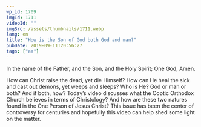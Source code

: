 ```yaml
---
wp_id: 1709
imgId: 1711
videoId: ""
imgSrc: /assets/thumbnails/1711.webp
lang: en
title: "How is the Son of God both God and man?"
pubDate: 2019-09-11T20:56:27
tags: ["aa"]
---
```


<!-- page: 6 -->

<p>In the name of the Father, and the Son, and the Holy Spirit; One God, Amen.</p>
<p>How can Christ raise the dead, yet die Himself? How can He heal the sick and cast out demons, yet weeps and sleeps? Who is He? God or man or both? And if both, how? Today’s video discusses what the Coptic Orthodox Church believes in terms of Christology? And how are these two natures found in the One Person of Jesus Christ? This issue has been the center of controversy for centuries and hopefully this video can help shed some light on the matter.</p>
